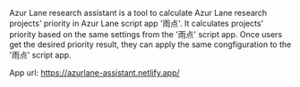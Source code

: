 Azur Lane research assistant is a tool to calculate Azur Lane research projects' priority in Azur Lane script app '雨点'.
It calculates projects' priority based on the same settings from the '雨点' script app.
Once users get the desired priority result, they can apply the same congfiguration to the '雨点' script app.

App url: https://azurlane-assistant.netlify.app/
